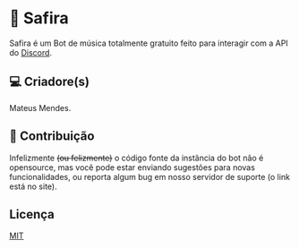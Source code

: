 # 🌟 Safira

Safira é um Bot de música totalmente gratuito feito para interagir com a API do [Discord](https://discord.com/developers/docs/intro). 

## 💻 Criadore(s)

Mateus Mendes.

## 🙋 Contribuição

Infelizmente ~~(ou felizmente)~~ o código fonte da instância do bot não é opensource, mas você pode estar enviando sugestões para novas funcionalidades, ou reporta algum bug em nosso servidor de suporte (o link está no site).

## Licença
[MIT](https://choosealicense.com/licenses/mit/)
